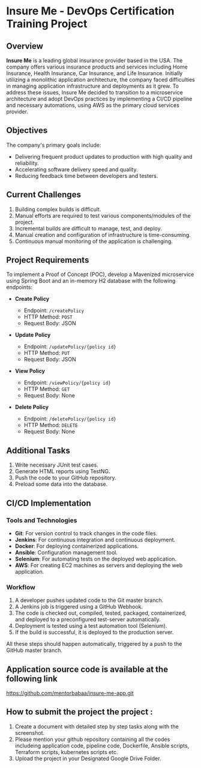 # Insure Me - DevOps Certification Training Project

## Overview

**Insure Me** is a leading global insurance provider based in the USA. The company offers various insurance products and services including Home Insurance, Health Insurance, Car Insurance, and Life Insurance. Initially utilizing a monolithic application architecture, the company faced difficulties in managing application infrastructure and deployments as it grew. To address these issues, Insure Me decided to transition to a microservice architecture and adopt DevOps practices by implementing a CI/CD pipeline and necessary automations, using AWS as the primary cloud services provider.

## Objectives

The company's primary goals include:
- Delivering frequent product updates to production with high quality and reliability.
- Accelerating software delivery speed and quality.
- Reducing feedback time between developers and testers.

## Current Challenges

1. Building complex builds is difficult.
2. Manual efforts are required to test various components/modules of the project.
3. Incremental builds are difficult to manage, test, and deploy.
4. Manual creation and configuration of infrastructure is time-consuming.
5. Continuous manual monitoring of the application is challenging.

## Project Requirements

To implement a Proof of Concept (POC), develop a Mavenized microservice using Spring Boot and an in-memory H2 database with the following endpoints:

- **Create Policy**
  - Endpoint: `/createPolicy`
  - HTTP Method: `POST`
  - Request Body: JSON

- **Update Policy**
  - Endpoint: `/updatePolicy/{policy id}`
  - HTTP Method: `PUT`
  - Request Body: JSON

- **View Policy**
  - Endpoint: `/viewPolicy/{policy id}`
  - HTTP Method: `GET`
  - Request Body: None

- **Delete Policy**
  - Endpoint: `/deletePolicy/{policy id}`
  - HTTP Method: `DELETE`
  - Request Body: None

## Additional Tasks

1. Write necessary JUnit test cases.
2. Generate HTML reports using TestNG.
3. Push the code to your GitHub repository.
4. Preload some data into the database.

## CI/CD Implementation

### Tools and Technologies

- **Git**: For version control to track changes in the code files.
- **Jenkins**: For continuous integration and continuous deployment.
- **Docker**: For deploying containerized applications.
- **Ansible**: Configuration management tool.
- **Selenium**: For automating tests on the deployed web application.
- **AWS**: For creating EC2 machines as servers and deploying the web application.

### Workflow

1. A developer pushes updated code to the Git master branch.
2. A Jenkins job is triggered using a GitHub Webhook.
3. The code is checked out, compiled, tested, packaged, containerized, and deployed to a preconfigured test-server automatically.
4. Deployment is tested using a test automation tool (Selenium).
5. If the build is successful, it is deployed to the production server.

All these steps should happen automatically, triggered by a push to the GitHub master branch.

## Application source code is available at the following link
https://github.com/mentorbabaa/insure-me-app.git

## How to submit the project the project : 

1. Create a document with detailed step by step tasks along with the screenshot. 
2. Please mention your github repository containing all the codes includeing application code, pipeline code, Dockerfile, Ansible scripts, Terraform scripts, kubernetes scripts etc.
3. Upload the project in your Designated Google Drive Folder.

